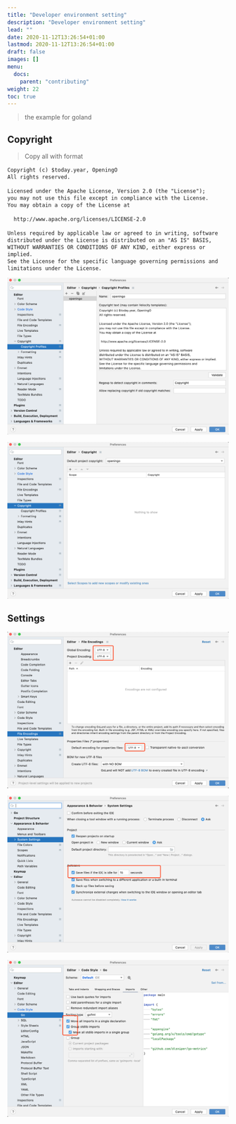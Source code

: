 ```yaml
---
title: "Developer environment setting"
description: "Developer environment setting"
lead: ""
date: 2020-11-12T13:26:54+01:00
lastmod: 2020-11-12T13:26:54+01:00
draft: false
images: []
menu:
  docs:
    parent: "contributing"
weight: 22
toc: true
---
```


> the example for goland  

## Copyright

> Copy all with format

```
Copyright (c) $today.year, OpeningO
All rights reserved.

Licensed under the Apache License, Version 2.0 (the "License");
you may not use this file except in compliance with the License.
You may obtain a copy of the License at

  http://www.apache.org/licenses/LICENSE-2.0

Unless required by applicable law or agreed to in writing, software
distributed under the License is distributed on an "AS IS" BASIS,
WITHOUT WARRANTIES OR CONDITIONS OF ANY KIND, either express or implied.
See the License for the specific language governing permissions and
limitations under the License.
```

![Set Copyright](copyright0.jpg)

![Default Copyright](copyright1.jpg)

## Settings

![File Encoding](file-encoding.png)

![Auto Save](image-20220510221202239.png)

![Go Code Style](image-20220510221300999.png)
